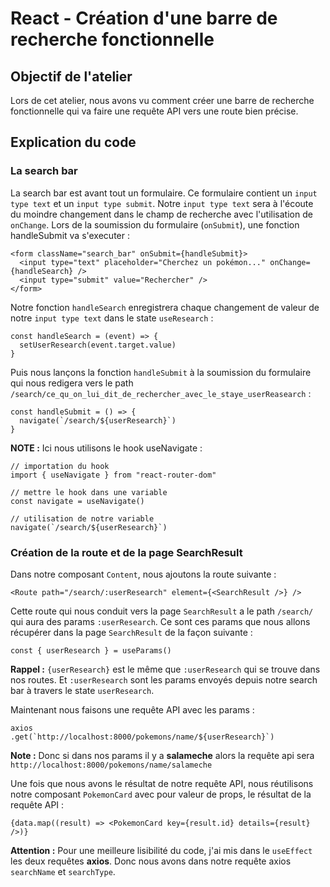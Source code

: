# React - Création d'une barre de recherche fonctionnelle

## Objectif de l'atelier
Lors de cet atelier, nous avons vu comment créer une barre de recherche fonctionnelle qui va faire une requête API vers une route bien précise.
## Explication du code
### La search bar

La search bar est avant tout un formulaire. Ce formulaire contient un `input type text` et un `input type submit`. Notre `input type text` sera à l'écoute du moindre changement dans le champ de recherche avec l'utilisation de `onChange`. Lors de la soumission du formulaire (`onSubmit`), une fonction handleSubmit va s'executer :
```
<form className="search_bar" onSubmit={handleSubmit}>
  <input type="text" placeholder="Cherchez un pokémon..." onChange={handleSearch} />
  <input type="submit" value="Rechercher" />
</form>
```

Notre fonction `handleSearch` enregistrera chaque changement de valeur de notre `input type text` dans le state `useResearch` :

```
const handleSearch = (event) => {
  setUserResearch(event.target.value)
}
```

Puis nous lançons la fonction `handleSubmit` à la soumission du formulaire qui nous redigera vers le path `/search/ce_qu_on_lui_dit_de_rechercher_avec_le_staye_userReasearch` :

```
const handleSubmit = () => {
  navigate(`/search/${userResearch}`)
}
```
**NOTE :** Ici nous utilisons le hook useNavigate :

```
// importation du hook
import { useNavigate } from "react-router-dom"

// mettre le hook dans une variable
const navigate = useNavigate()

// utilisation de notre variable
navigate(`/search/${userResearch}`)
```

### Création de la route et de la page SearchResult

Dans notre composant `Content`, nous ajoutons la route suivante :

```
<Route path="/search/:userResearch" element={<SearchResult />} />
```

Cette route qui nous conduit vers la page `SearchResult` a le path `/search/` qui aura des params `:userResearch`.
Ce sont ces params que nous allons récupérer dans la page `SearchResult` de la façon suivante :

```
const { userResearch } = useParams()
```

**Rappel :** `{userResearch}` est le même que `:userResearch` qui se trouve dans nos routes. Et `:userResearch` sont les params envoyés depuis notre search bar à travers le state `userResearch`.

Maintenant nous faisons une requête API avec les params :

```
axios
.get(`http://localhost:8000/pokemons/name/${userResearch}`)
```

**Note :** Donc si dans nos params il y a **salameche** alors la requête api sera `http://localhost:8000/pokemons/name/salameche`

Une fois que nous avons le résultat de notre requête API, nous réutilisons notre composant `PokemonCard` avec pour valeur de props, le résultat de la requête API :

```
{data.map((result) => <PokemonCard key={result.id} details={result} />)}
```

**Attention :** Pour une meilleure lisibilité du code, j'ai mis dans le `useEffect` les deux requêtes **axios**. Donc nous avons dans notre requête axios `searchName` et `searchType`.
